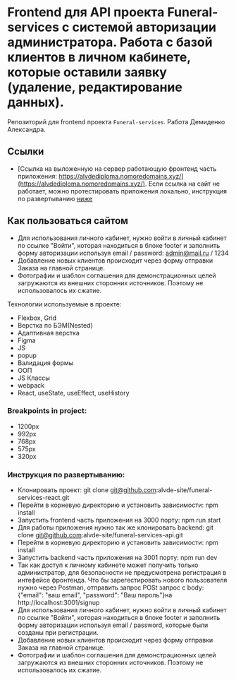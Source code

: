 # Frontend для API проекта Funeral-services с системой авторизации администратора. Работа с базой клиентов в личном кабинете, которые оставили заявку (удаление, редактирование данных).
Репозиторий для frontend проекта `Funeral-services`.
Работа Демиденко Александра.

## Ссылки
* [Ссылка на выложенную на сервер работающую фронтенд часть приложения: https://alvdediploma.nomoredomains.xyz/](https://alvdediploma.nomoredomains.xyz/). Если ссылка на сайт не работает, можно протестировать приложения локально, инструкция по развертыванию [ниже](#Инструкция-по-развертыванию)

## Как пользоваться сайтом
* Для использования личного кабинет, нужно войти в личный кабинет по ссылке "Войти", которая находиться в блоке footer и заполнить форму авторизации используя email / password: admin@mail.ru / 1234
* Добавление новых клиентов происходит через форму отправки Заказа на главной странице.
* Фотографии и шаблон соглашения для демонстрационных целей загружаются из внешних сторонних источников. Поэтому не использовалось их сжатие.



Технологии используемые в проекте:
* Flexbox, Grid
* Верстка по БЭМ(Nested)
* Адаптивная верстка
* Figma
* JS
* popup
* Валидация формы
* ООП
* JS Классы
* webpack
* React, useState, useEffect, useHistory


### Breakpoints in project:
* 1200px
* 992px
* 768px
* 575px
* 320px

### Инструкция по развертыванию:
* Клонировать проект: git clone git@github.com:alvde-site/funeral-services-react.git
* Перейти в корневую директорию и установить зависимости: npm install
* Запустить frontend часть приложения на 3000 порту: npm run start
* Для работы приложения нужно так же клонировать backend: git clone git@github.com:alvde-site/funeral-services-api.git
* Перейти в корневую директорию и установить зависимости: npm install
* Запустить backend часть приложения на 3001 порту: npm run dev
* Так как доступ к личному кабинете может получить только администратор, для безопасности не предусмотрена регистрация в интефейсе фронтенда. Что бы зарегестировать нового пользователя нужно через Postman, отправить запрос POSt запрос с body:  {"email": "ваш email", "password": "Ваш пароль"}на  http://localhost:3001/signup
* Для использования личного кабинет, нужно войти в личный кабинет по ссылке "Войти", которая находиться в блоке footer и заполнить форму авторизации используя email / password, которые были созданы при регистрации.
* Добавление новых клиентов происходит через форму отправки Заказа на главной странице.
* Фотографии и шаблон соглашения для демонстрационных целей загружаются из внешних сторонних источников. Поэтому не использовалось их сжатие.

